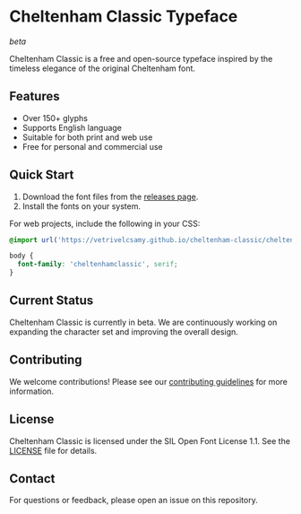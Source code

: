 # Cheltenham Classic Typeface

*beta*

Cheltenham Classic is a free and open-source typeface inspired by the timeless elegance of the original Cheltenham font.

## Features

- Over 150+ glyphs
- Supports English language
- Suitable for both print and web use
- Free for personal and commercial use

## Quick Start

1. Download the font files from the [releases page](https://github.com/vetrivelcsamy/cheltenham-classic/releases).
2. Install the fonts on your system.

For web projects, include the following in your CSS:

```css
@import url('https://vetrivelcsamy.github.io/cheltenham-classic/cheltenhamclassic.css');

body {
  font-family: 'cheltenhamclassic', serif;
}
```

## Current Status

Cheltenham Classic is currently in beta. We are continuously working on expanding the character set and improving the overall design.

## Contributing

We welcome contributions! Please see our [contributing guidelines](CONTRIBUTING.md) for more information.

## License

Cheltenham Classic is licensed under the SIL Open Font License 1.1. See the [LICENSE](LICENSE) file for details.

## Contact

For questions or feedback, please open an issue on this repository.
